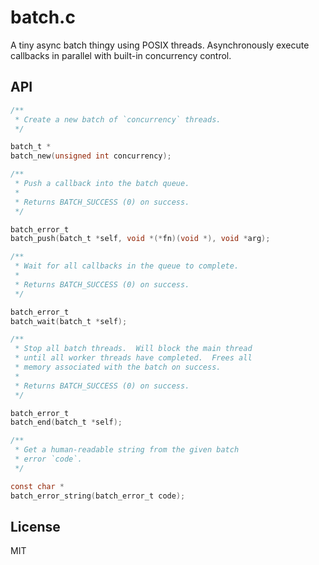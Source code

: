 
# batch.c

  A tiny async batch thingy using POSIX threads.  Asynchronously execute callbacks in parallel with built-in concurrency control.

## API

```c
/**
 * Create a new batch of `concurrency` threads.
 */

batch_t *
batch_new(unsigned int concurrency);

/**
 * Push a callback into the batch queue.
 *
 * Returns BATCH_SUCCESS (0) on success.
 */

batch_error_t
batch_push(batch_t *self, void *(*fn)(void *), void *arg);

/**
 * Wait for all callbacks in the queue to complete.
 *
 * Returns BATCH_SUCCESS (0) on success.
 */

batch_error_t
batch_wait(batch_t *self);

/**
 * Stop all batch threads.  Will block the main thread
 * until all worker threads have completed.  Frees all
 * memory associated with the batch on success.
 *
 * Returns BATCH_SUCCESS (0) on success.
 */

batch_error_t
batch_end(batch_t *self);

/**
 * Get a human-readable string from the given batch
 * error `code`.
 */

const char *
batch_error_string(batch_error_t code);
```

## License

  MIT
